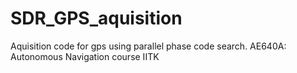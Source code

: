 # SDR_GPS_aquisition
Aquisition code for gps using parallel phase code search.
AE640A: Autonomous Navigation course IITK
